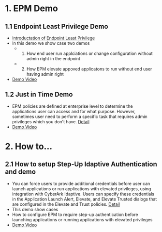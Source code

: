 # 1. EPM Demo

## 1.1 Endpoint Least Privilege Demo
- [Introductation of Endpoint Least Privilege](https://docs.cyberark.com/Product-Doc/OnlineHelp/EPM/Latest/en/Content/Intro/Introduction.htm?Highlight=Least%20Privilege)
- In this demo we show case two demos
  - 1. How end user run applciations or change configuration without admin right in the endpoint
  - 2. How EPM elevate appoved applicatons to run without end user having admin right
- [Demo Video](https://cyberark.kiteworks.com/w/A5tbgK4gL4J4Ey01)

## 1.2 Just in Time Demo
- EPM policies are defined at enterprise level to determine the applications user can access and for what purpose. However, sometimes user need to perform a specific task that requires admin privileges which you don't have. [Detail](https://docs.cyberark.com/Product-Doc/OnlineHelp/EPM/Latest/en/Content/EndUser/AdHocElevationUser.htm?Highlight=just%20in%20time)
- [Demo Video](https://cyberark.kiteworks.com/w/Svb7iCR2yL8E4e6o)

# 2. How to...

## 2.1 How to setup Step-Up Idaptive Authentication and demo
- You can force users to provide additional credentials before user can launch applications or run applications with elevated privileges, using integration with CyberArk Idaptive. Users can specify these credentials in the Application Launch Alert, Elevate, and Elevate Trusted dialogs that are configured in the Elevate and Trust policies. [Detail](https://docs.cyberark.com/Product-Doc/OnlineHelp/EPM/Latest/en/Content/EPM/Server%20User%20Guide/StepUpAuthentication.htm?Highlight=Step-Up%20Idaptive%20Authentication)
- This demo show cases
- How to configure EPM to require step-up authentication before launching applications or running applications with elevated privileges
- [Demo Video](https://cyberark.kiteworks.com/w/deF7hn22GjJ187qY)
